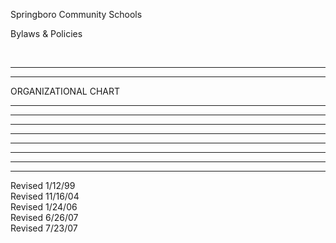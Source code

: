 Springboro Community Schools

Bylaws & Policies

 

* * * * *

****

ORGANIZATIONAL CHART

* * * * *

* * * * *

* * * * *

* * * * *

* * * * *

* * * * *

* * * * *

* * * * *

Revised 1/12/99\
 Revised 11/16/04\
 Revised 1/24/06\
 Revised 6/26/07\
 Revised 7/23/07
